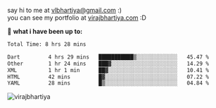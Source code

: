 say hi to me at [vlbhartiya@gmail.com](mailto:vlbhartiya@gmail.com) :)<br/>
you can see my portfolio at [virajbhartiya.com](https://virajbhartiya.com) :D<br/>


🚀 **what i have been up to:**

<!--START_SECTION:waka-->

```txt
Total Time: 8 hrs 28 mins

Dart         4 hrs 29 mins   ███████████▒░░░░░░░░░░░░░   45.47 %
Other        1 hr 24 mins    ███▓░░░░░░░░░░░░░░░░░░░░░   14.29 %
XML          1 hr 1 min      ██▓░░░░░░░░░░░░░░░░░░░░░░   10.41 %
HTML         42 mins         █▓░░░░░░░░░░░░░░░░░░░░░░░   07.22 %
YAML         28 mins         █▒░░░░░░░░░░░░░░░░░░░░░░░   04.84 %
```

<!--END_SECTION:waka-->

<p align="left"> <img src="https://komarev.com/ghpvc/?username=virajbhartiya&color=blue" alt="virajbhartiya" /> </p>
